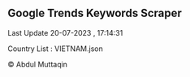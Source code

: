 

## Google Trends Keywords Scraper 
 
Last Update 20-07-2023 , 17:14:31

Country List :
VIETNAM.json



© Abdul Muttaqin 
